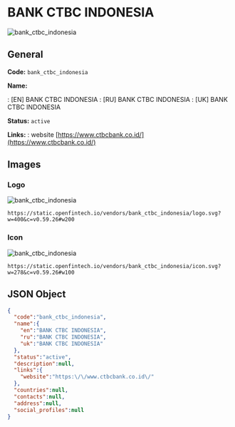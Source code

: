 
# BANK CTBC INDONESIA 
![bank_ctbc_indonesia](https://static.openfintech.io/vendors/bank_ctbc_indonesia/logo.svg?w=400&c=v0.59.26#w200)  

## General 
 
**Code:** `bank_ctbc_indonesia` 
 
**Name:** 
 
:	[EN] BANK CTBC INDONESIA 
:	[RU] BANK CTBC INDONESIA 
:	[UK] BANK CTBC INDONESIA 
 
**Status:** `active` 
 
**Links:** 
: website [https://www.ctbcbank.co.id/](https://www.ctbcbank.co.id/) 
 

## Images 

### Logo 
 
![bank_ctbc_indonesia](https://static.openfintech.io/vendors/bank_ctbc_indonesia/logo.svg?w=400&c=v0.59.26#w200)  

```
https://static.openfintech.io/vendors/bank_ctbc_indonesia/logo.svg?w=400&c=v0.59.26#w200
```  

### Icon 
 
![bank_ctbc_indonesia](https://static.openfintech.io/vendors/bank_ctbc_indonesia/icon.svg?w=278&c=v0.59.26#w100)  

```
https://static.openfintech.io/vendors/bank_ctbc_indonesia/icon.svg?w=278&c=v0.59.26#w100
```  

## JSON Object 

```json
{
  "code":"bank_ctbc_indonesia",
  "name":{
    "en":"BANK CTBC INDONESIA",
    "ru":"BANK CTBC INDONESIA",
    "uk":"BANK CTBC INDONESIA"
  },
  "status":"active",
  "description":null,
  "links":{
    "website":"https:\/\/www.ctbcbank.co.id\/"
  },
  "countries":null,
  "contacts":null,
  "address":null,
  "social_profiles":null
}
```  
